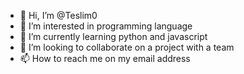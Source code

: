 - 👋 Hi, I’m @Teslim0
- 👀 I’m interested in programming language
- 🌱 I’m currently learning python and javascript
- 💞️ I’m looking to collaborate on a project with a team
- 📫 How to reach me on my email address

<!---
Teslim0/Teslim0 is a ✨ special ✨ repository because its `README.md` (this file) appears on your GitHub profile.
You can click the Preview link to take a look at your changes.
--->
